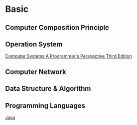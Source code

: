 # Basic

## Computer Composition Principle

## Operation System

[Computer Systems A Programmer's Perspective Third Edition](https://github.com/Robinpig/Note/blob/master/CS/OS/CSAPP.md)

## Computer Network

## Data Structure & Algorithm

## Programming Languages

[Java](https://github.com/Robinpig/Note/blob/master/CS/Java/Java.md)

